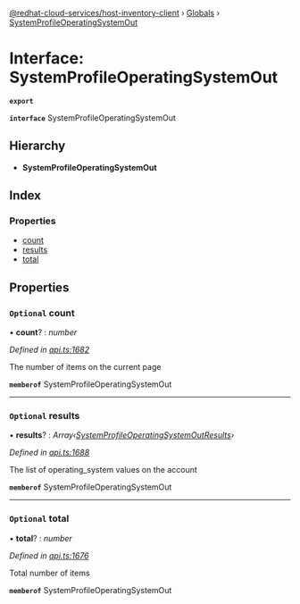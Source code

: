 [@redhat-cloud-services/host-inventory-client](../README.md) › [Globals](../globals.md) › [SystemProfileOperatingSystemOut](systemprofileoperatingsystemout.md)

# Interface: SystemProfileOperatingSystemOut

**`export`** 

**`interface`** SystemProfileOperatingSystemOut

## Hierarchy

* **SystemProfileOperatingSystemOut**

## Index

### Properties

* [count](systemprofileoperatingsystemout.md#optional-count)
* [results](systemprofileoperatingsystemout.md#optional-results)
* [total](systemprofileoperatingsystemout.md#optional-total)

## Properties

### `Optional` count

• **count**? : *number*

*Defined in [api.ts:1682](https://github.com/RedHatInsights/javascript-clients.gi/blob/master/packages/host-inventory/api.ts#L1682)*

The number of items on the current page

**`memberof`** SystemProfileOperatingSystemOut

___

### `Optional` results

• **results**? : *Array‹[SystemProfileOperatingSystemOutResults](systemprofileoperatingsystemoutresults.md)›*

*Defined in [api.ts:1688](https://github.com/RedHatInsights/javascript-clients.gi/blob/master/packages/host-inventory/api.ts#L1688)*

The list of operating_system values on the account

**`memberof`** SystemProfileOperatingSystemOut

___

### `Optional` total

• **total**? : *number*

*Defined in [api.ts:1676](https://github.com/RedHatInsights/javascript-clients.gi/blob/master/packages/host-inventory/api.ts#L1676)*

Total number of items

**`memberof`** SystemProfileOperatingSystemOut
